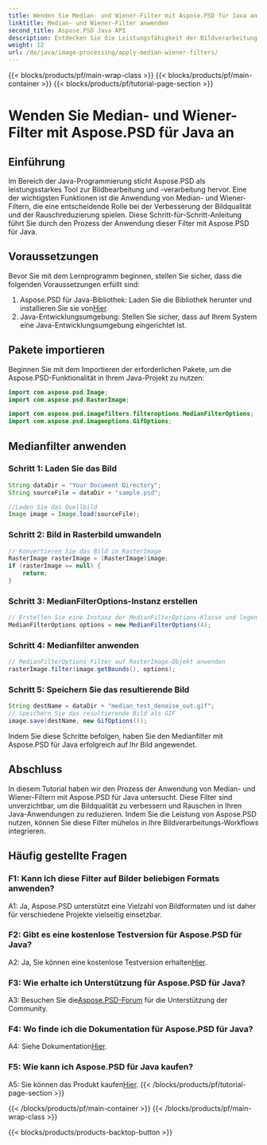```yaml
---
title: Wenden Sie Median- und Wiener-Filter mit Aspose.PSD für Java an
linktitle: Median- und Wiener-Filter anwenden
second_title: Aspose.PSD Java API
description: Entdecken Sie die Leistungsfähigkeit der Bildverarbeitung in Java mit Aspose.PSD. Erfahren Sie Schritt für Schritt, wie Sie Median- und Wiener-Filter anwenden. Verbessern Sie mühelos die Bildqualität.
weight: 12
url: /de/java/image-processing/apply-median-wiener-filters/
---
```


{{< blocks/products/pf/main-wrap-class >}}
{{< blocks/products/pf/main-container >}}
{{< blocks/products/pf/tutorial-page-section >}}

# Wenden Sie Median- und Wiener-Filter mit Aspose.PSD für Java an

## Einführung

Im Bereich der Java-Programmierung sticht Aspose.PSD als leistungsstarkes Tool zur Bildbearbeitung und -verarbeitung hervor. Eine der wichtigsten Funktionen ist die Anwendung von Median- und Wiener-Filtern, die eine entscheidende Rolle bei der Verbesserung der Bildqualität und der Rauschreduzierung spielen. Diese Schritt-für-Schritt-Anleitung führt Sie durch den Prozess der Anwendung dieser Filter mit Aspose.PSD für Java.

## Voraussetzungen

Bevor Sie mit dem Lernprogramm beginnen, stellen Sie sicher, dass die folgenden Voraussetzungen erfüllt sind:

1.  Aspose.PSD für Java-Bibliothek: Laden Sie die Bibliothek herunter und installieren Sie sie von[Hier](https://releases.aspose.com/psd/java/).
2. Java-Entwicklungsumgebung: Stellen Sie sicher, dass auf Ihrem System eine Java-Entwicklungsumgebung eingerichtet ist.

## Pakete importieren

Beginnen Sie mit dem Importieren der erforderlichen Pakete, um die Aspose.PSD-Funktionalität in Ihrem Java-Projekt zu nutzen:

```java
import com.aspose.psd.Image;
import com.aspose.psd.RasterImage;

import com.aspose.psd.imagefilters.filteroptions.MedianFilterOptions;
import com.aspose.psd.imageoptions.GifOptions;
```

## Medianfilter anwenden

### Schritt 1: Laden Sie das Bild

```java
String dataDir = "Your Document Directory";
String sourceFile = dataDir + "sample.psd";

//Laden Sie das Quellbild
Image image = Image.load(sourceFile);
```

### Schritt 2: Bild in Rasterbild umwandeln

```java
// Konvertieren Sie das Bild in RasterImage
RasterImage rasterImage = (RasterImage)image;
if (rasterImage == null) {
    return;
}
```

### Schritt 3: MedianFilterOptions-Instanz erstellen

```java
// Erstellen Sie eine Instanz der MedianFilterOptions-Klasse und legen Sie die Filtergröße fest
MedianFilterOptions options = new MedianFilterOptions(4);
```

### Schritt 4: Medianfilter anwenden

```java
// MedianFilterOptions-Filter auf RasterImage-Objekt anwenden
rasterImage.filter(image.getBounds(), options);
```

### Schritt 5: Speichern Sie das resultierende Bild

```java
String destName = dataDir + "median_test_denoise_out.gif";
// Speichern Sie das resultierende Bild als GIF
image.save(destName, new GifOptions());
```

Indem Sie diese Schritte befolgen, haben Sie den Medianfilter mit Aspose.PSD für Java erfolgreich auf Ihr Bild angewendet.

## Abschluss

In diesem Tutorial haben wir den Prozess der Anwendung von Median- und Wiener-Filtern mit Aspose.PSD für Java untersucht. Diese Filter sind unverzichtbar, um die Bildqualität zu verbessern und Rauschen in Ihren Java-Anwendungen zu reduzieren. Indem Sie die Leistung von Aspose.PSD nutzen, können Sie diese Filter mühelos in Ihre Bildverarbeitungs-Workflows integrieren.

## Häufig gestellte Fragen

### F1: Kann ich diese Filter auf Bilder beliebigen Formats anwenden?

A1: Ja, Aspose.PSD unterstützt eine Vielzahl von Bildformaten und ist daher für verschiedene Projekte vielseitig einsetzbar.

### F2: Gibt es eine kostenlose Testversion für Aspose.PSD für Java?

 A2: Ja, Sie können eine kostenlose Testversion erhalten[Hier](https://releases.aspose.com/).

### F3: Wie erhalte ich Unterstützung für Aspose.PSD für Java?

 A3: Besuchen Sie die[Aspose.PSD-Forum](https://forum.aspose.com/c/psd/34) für die Unterstützung der Community.

### F4: Wo finde ich die Dokumentation für Aspose.PSD für Java?

 A4: Siehe Dokumentation[Hier](https://reference.aspose.com/psd/java/).

### F5: Wie kann ich Aspose.PSD für Java kaufen?

 A5: Sie können das Produkt kaufen[Hier](https://purchase.aspose.com/buy).
{{< /blocks/products/pf/tutorial-page-section >}}

{{< /blocks/products/pf/main-container >}}
{{< /blocks/products/pf/main-wrap-class >}}

{{< blocks/products/products-backtop-button >}}
